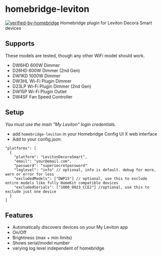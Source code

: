 # homebridge-leviton

[![verified-by-homebridge](https://badgen.net/badge/homebridge/verified/purple)](https://github.com/homebridge/homebridge/wiki/Verified-Plugins)
Homebridge plugin for Leviton Decora Smart devices

## Supports

These models are tested, though any other WiFi model should work.

- DW6HD 600W Dimmer
- D26HD 600W Dimmer (2nd Gen)
- DW1KD 1000W Dimmer
- DW3HL Wi-Fi Plugin Dimmer
- D23LP Wi-Fi Plugin Dimmer (2nd Gen)
- DW15P Wi-Fi Plugin Outlet
- DW4SF Fan Speed Controller

## Setup

_You must use the main "My Leviton" login credentials._

- add `homebridge-leviton` in your Homebridge Config UI X web interface
- Add to your config.json:

```
"platforms": [
  {
    "platform": "LevitonDecoraSmart",
    "email": "your@email.com",
    "password": "supersecretpassword"
    "loglevel": "info" // optional, info is default. debug for more, warn or error for less
    "excludedModels": ["DWP15"] // optional, use this to exclude entire models like fully HomeKit compatible devices
    "excludedSerials": ["1000_0023_CCE2"] //optional, use this to exclude just one device
  }
]
```

## Features

- Automatically discovers devices on your My Leviton app
- On/Off
- Brightness (max + min limits)
- Shows serial/model number
- varying log level independent of homebridge
